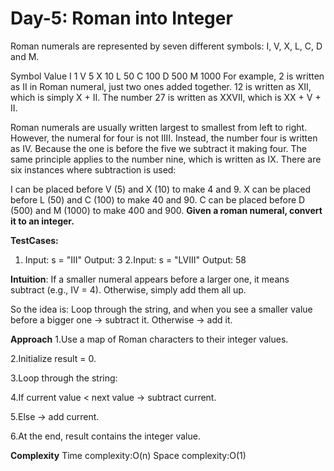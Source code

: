 # Day-5: Roman into Integer
Roman numerals are represented by seven different symbols: I, V, X, L, C, D and M.

Symbol       Value
I             1
V             5
X             10
L             50
C             100
D             500
M             1000
For example, 2 is written as II in Roman numeral, just two ones added together. 12 is written as XII, which is simply X + II. The number 27 is written as XXVII, which is XX + V + II.

Roman numerals are usually written largest to smallest from left to right. However, the numeral for four is not IIII. Instead, the number four is written as IV. Because the one is before the five we subtract it making four. The same principle applies to the number nine, which is written as IX. There are six instances where subtraction is used:

I can be placed before V (5) and X (10) to make 4 and 9. 
X can be placed before L (50) and C (100) to make 40 and 90. 
C can be placed before D (500) and M (1000) to make 400 and 900.
**Given a roman numeral, convert it to an integer.**

**TestCases:**
1. Input: s = "III"   Output: 3
2.Input: s = "LVIII"  Output: 58

**Intuition**:
If a smaller numeral appears before a larger one, it means subtract (e.g., IV = 4).
Otherwise, simply add them all up.

So the idea is:
Loop through the string, and when you see a smaller value before a bigger one → subtract it. Otherwise → add it.

**Approach**
1.Use a map of Roman characters to their integer values.

2.Initialize result = 0.

3.Loop through the string:

4.If current value < next value → subtract current.

5.Else → add current.

6.At the end, result contains the integer value.

**Complexity**
Time complexity:O(n)
Space complexity:O(1)
